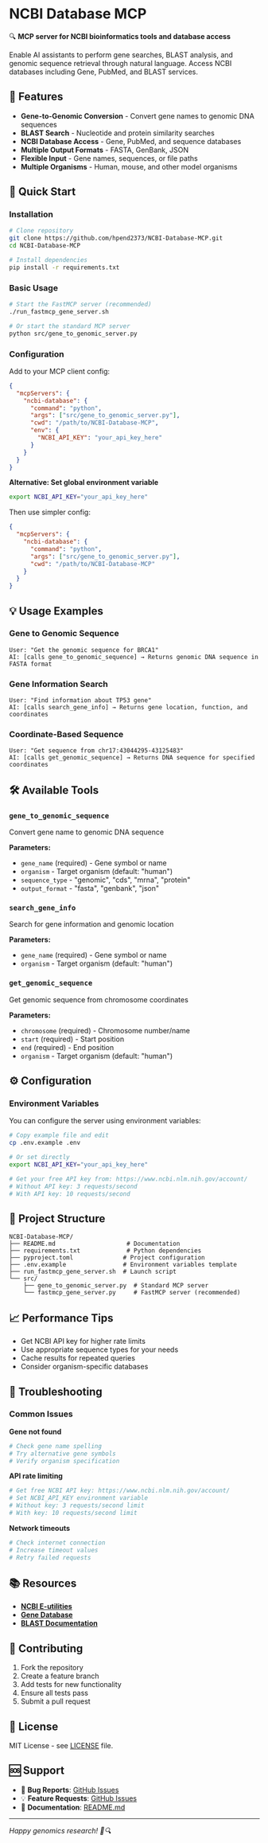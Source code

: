 # NCBI Database MCP

🔍 **MCP server for NCBI bioinformatics tools and database access**

Enable AI assistants to perform gene searches, BLAST analysis, and genomic sequence retrieval through natural language. Access NCBI databases including Gene, PubMed, and BLAST services.

## 🧬 Features

- **Gene-to-Genomic Conversion** - Convert gene names to genomic DNA sequences
- **BLAST Search** - Nucleotide and protein similarity searches
- **NCBI Database Access** - Gene, PubMed, and sequence databases
- **Multiple Output Formats** - FASTA, GenBank, JSON
- **Flexible Input** - Gene names, sequences, or file paths
- **Multiple Organisms** - Human, mouse, and other model organisms

## 🚀 Quick Start

### Installation

```bash
# Clone repository
git clone https://github.com/hpend2373/NCBI-Database-MCP.git
cd NCBI-Database-MCP

# Install dependencies
pip install -r requirements.txt
```

### Basic Usage

```bash
# Start the FastMCP server (recommended)
./run_fastmcp_gene_server.sh

# Or start the standard MCP server
python src/gene_to_genomic_server.py
```

### Configuration

Add to your MCP client config:

```json
{
  "mcpServers": {
    "ncbi-database": {
      "command": "python",
      "args": ["src/gene_to_genomic_server.py"],
      "cwd": "/path/to/NCBI-Database-MCP",
      "env": {
        "NCBI_API_KEY": "your_api_key_here"
      }
    }
  }
}
```

**Alternative: Set global environment variable**
```bash
export NCBI_API_KEY="your_api_key_here"
```

Then use simpler config:
```json
{
  "mcpServers": {
    "ncbi-database": {
      "command": "python",
      "args": ["src/gene_to_genomic_server.py"],
      "cwd": "/path/to/NCBI-Database-MCP"
    }
  }
}
```

## 💡 Usage Examples

### Gene to Genomic Sequence
```
User: "Get the genomic sequence for BRCA1"
AI: [calls gene_to_genomic_sequence] → Returns genomic DNA sequence in FASTA format
```

### Gene Information Search
```
User: "Find information about TP53 gene"
AI: [calls search_gene_info] → Returns gene location, function, and coordinates
```

### Coordinate-Based Sequence
```
User: "Get sequence from chr17:43044295-43125483"
AI: [calls get_genomic_sequence] → Returns DNA sequence for specified coordinates
```

## 🛠️ Available Tools

### `gene_to_genomic_sequence`
Convert gene name to genomic DNA sequence

**Parameters:**
- `gene_name` (required) - Gene symbol or name
- `organism` - Target organism (default: "human")
- `sequence_type` - "genomic", "cds", "mrna", "protein"
- `output_format` - "fasta", "genbank", "json"

### `search_gene_info`
Search for gene information and genomic location

**Parameters:**
- `gene_name` (required) - Gene symbol or name
- `organism` - Target organism (default: "human")

### `get_genomic_sequence`
Get genomic sequence from chromosome coordinates

**Parameters:**
- `chromosome` (required) - Chromosome number/name
- `start` (required) - Start position
- `end` (required) - End position
- `organism` - Target organism (default: "human")

## ⚙️ Configuration

### Environment Variables

You can configure the server using environment variables:

```bash
# Copy example file and edit
cp .env.example .env

# Or set directly
export NCBI_API_KEY="your_api_key_here"

# Get your free API key from: https://www.ncbi.nlm.nih.gov/account/
# Without API key: 3 requests/second
# With API key: 10 requests/second
```

## 📁 Project Structure

```
NCBI-Database-MCP/
├── README.md                    # Documentation
├── requirements.txt             # Python dependencies
├── pyproject.toml              # Project configuration
├── .env.example                # Environment variables template
├── run_fastmcp_gene_server.sh  # Launch script
└── src/
    ├── gene_to_genomic_server.py  # Standard MCP server
    └── fastmcp_gene_server.py     # FastMCP server (recommended)
```

## 📈 Performance Tips

- Get NCBI API key for higher rate limits
- Use appropriate sequence types for your needs
- Cache results for repeated queries
- Consider organism-specific databases

## 🐛 Troubleshooting

### Common Issues

**Gene not found**
```bash
# Check gene name spelling
# Try alternative gene symbols
# Verify organism specification
```

**API rate limiting**
```bash
# Get free NCBI API key: https://www.ncbi.nlm.nih.gov/account/
# Set NCBI_API_KEY environment variable
# Without key: 3 requests/second limit
# With key: 10 requests/second limit
```

**Network timeouts**
```bash
# Check internet connection
# Increase timeout values
# Retry failed requests
```

## 📚 Resources

- **[NCBI E-utilities](https://www.ncbi.nlm.nih.gov/books/NBK25501/)**
- **[Gene Database](https://www.ncbi.nlm.nih.gov/gene)**
- **[BLAST Documentation](https://blast.ncbi.nlm.nih.gov/Blast.cgi?CMD=Web&PAGE_TYPE=BlastDocs)**

## 🤝 Contributing

1. Fork the repository
2. Create a feature branch
3. Add tests for new functionality
4. Ensure all tests pass
5. Submit a pull request

## 📄 License

MIT License - see [LICENSE](LICENSE) file.

## 🆘 Support

- 🐛 **Bug Reports**: [GitHub Issues](https://github.com/hpend2373/NCBI-Database-MCP/issues)
- 💡 **Feature Requests**: [GitHub Issues](https://github.com/hpend2373/NCBI-Database-MCP/issues/new)
- 📖 **Documentation**: [README.md](README.md)

---

*Happy genomics research! 🧬🔍*
